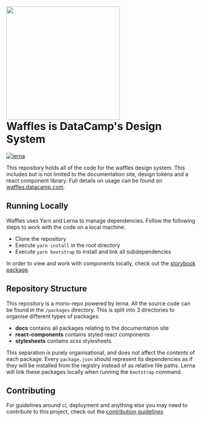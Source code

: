 <h1>
  <img width=300 src="https://waffles.datacamp.com/logo-waffles-regular.svg" /><br />
  Waffles is DataCamp's Design System
</h1>

[![lerna](https://img.shields.io/badge/maintained%20with-lerna-cc00ff.svg)](https://lerna.js.org/)

This repository holds all of the code for the waffles design system. This includes but is not limited to the documentation site, design tokens and a react component library. Full details on usage can be found on [waffles.datacamp.com](https://waffles.datacamp.com).

## Running Locally
Waffles uses Yarn and Lerna to manage dependencies. Follow the following steps to work with the code on a local machine:
- Clone the repository
- Execute `yarn install` in the root directory
- Execute `yarn bootstrap` to install and link all subdependencies

In order to view and work with components locally, check out the [storybook package](https://github.com/datacamp-engineering/design-system/tree/master/packages/docs/storybook).

## Repository Structure
This repository is a mono-repo powered by lerna. All the source code can be found in the `/packages` directory. This is split into 3 directories to organise different types of packages:
- **docs** contains all packages relating to the documentation site
- **react-components** contains styled react components
- **stylesheets** contains *scss* stylesheets

This separation is purely organisational, and does not affect the contents of each package. Every `package.json` should represent its dependencies as if they will be installed from the registry instead of as relative file paths. Lerna will link these packages locally when running the `bootstrap` command.

## Contributing
For guidelines around ci, deployment and anything else you may need to contribute to this project, check out the [contribution guidelines](https://github.com/datacamp-engineering/design-system/blob/master/CONTRIBUTING.md)
